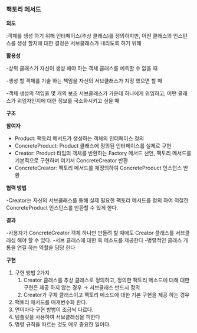 ### 팩토리 메서드

**의도**

:객체를 생성 하기 위해 인터페이스(추상 클래스)를 정의하지만, 어떤 클래스의 인스턴스를 생성 할지에 대한 결정은 서브클래스가 내리도록 하기 위해

**활용성**

-상위 클래스가 자신이 생성 해야 하는 객체 클래스를 예측할 수 없을 때

-생성 할 객체를 기술 하는 책임을 자신의 서브클래스가 지정 했으면 할 때

-객체 생성의 책임을 몇 개의 보조 서브클래스가 가운데 하나에게 위임하고, 어떤 클래스가 위임자인지에 대한 정보를 국소화시키고 싶을 때

**구조**

**참여자**

- Product: 팩토리 메서드가 생성하는 객체의 인터페이스 정의
- ConcreteProduct: Product 클래스에 정의된 인터페이스를 실제로 구현
- Creator: Product 타입의 객체를 반환하는 Factory 메서드 선언, 팩토리 메서드를 기본적으로 구현하며 여기서 ConcreteCreator 반환
- ConcreteCreator: 팩토리 메서드를 재정의하여 ConcreteProduct 인스턴스 반환

**협력 방법**

-Creator는 자신의 서브클래스를 통해 실제 필요한 팩토리 메서드를 정의 하여 적절한 ConcreteProduct 인스턴스를 반환할 수 있게 한다.

**결과**

-사용자가 ConcreteCreator 객체 하나만 만들려 할 때에도 Creator 클래스를 서브클래싱 해야 할 수 있다.
-서브 클래스에 대한 훅 메소드를 제공한다
-병렬적인 클래스 개통을 연결 하는 역할을 담당 한다

**구현**

1. 구현 방법 2가지
    1. Creator 클래스를 추상 클래스로 정의하고, 정의한 팩토리 메소드에 대해 대한 구현은 제공 하지 않는 경우 → 서브클래스 반드시 정의
    2. Creator가 구체 클래스이고 팩토리 메소드에 대한 기본 구현을 제공 하는 경우
2. 팩토리 매서드를 매개변수화 한다.
3. 언어마다 구현 방법이 조금씩 다르다.
4. 템플릿을 사용하여 서브클래싱을 피한다
5. 명령 규칙을 따르는 것도 매우 중요한 일이다.